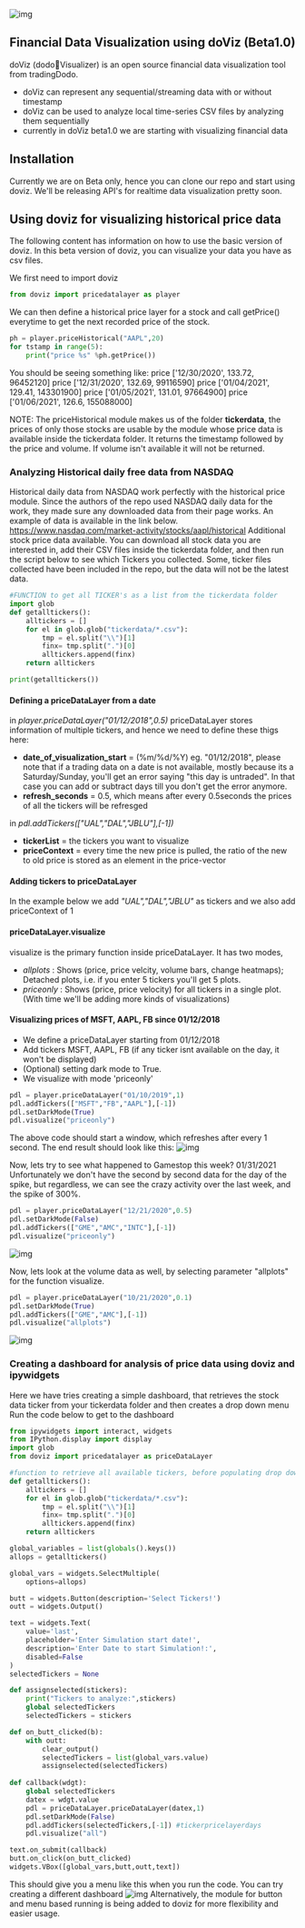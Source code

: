 ![img](./assets/dovizPlots/doviz.svg)
## Financial Data Visualization using doViz (Beta1.0)

doViz (dodo🦤Visualizer) is an open source financial data visualization tool from tradingDodo.
- doViz can represent any sequential/streaming data with or without timestamp
- doViz can be used to analyze local time-series CSV files by analyzing them sequentially
- currently in doViz beta1.0 we are starting with visualizing financial data

## Installation
Currently we are on Beta only, hence you can clone our repo and start using doviz. We'll be releasing API's for realtime data visualization pretty soon.

## Using doviz for visualizing historical price data
The following content has information on how to use the basic version of doviz. In this beta version of doviz, you can visualize your data you have as csv files.

We first need to import doviz
```python
from doviz import pricedatalayer as player
```

We can then define a historical price layer for a stock and call getPrice() everytime to get the next recorded price of the stock. 

```python
ph = player.priceHistorical("AAPL",20)
for tstamp in range(5):
    print("price %s" %ph.getPrice())
```
You should be seeing something like:
    price ['12/30/2020', 133.72, 96452120] 
    price ['12/31/2020', 132.69, 99116590] 
    price ['01/04/2021', 129.41, 143301900] 
    price ['01/05/2021', 131.01, 97664900]
    price ['01/06/2021', 126.6, 155088000]

NOTE: The priceHistorical module makes us of the folder **tickerdata**, the prices of only those stocks are usable by the module whose price data is available inside the tickerdata folder. It returns the timestamp followed by the price and volume. If volume isn't available it will not be returned.

### Analyzing Historical daily free data from NASDAQ
Historical daily data from NASDAQ work perfectly with the historical price module. Since the authors of the repo used NASDAQ daily data for the work, they made sure any downloaded data from their page works. An example of data is available in the link below. 
https://www.nasdaq.com/market-activity/stocks/aapl/historical 
Additional stock price data available. You can download all stock data you are interested in, add their CSV files inside the tickerdata folder, and then run the script below to see which Tickers you collected.
Some, ticker files collected have been included in the repo, but the data will not be the latest data.
```python
#FUNCTION to get all TICKER's as a list from the tickerdata folder 
import glob
def getalltickers():
    alltickers = []
    for el in glob.glob("tickerdata/*.csv"):
        tmp = el.split("\\")[1]
        finx= tmp.split(".")[0]
        alltickers.append(finx)
    return alltickers

print(getalltickers())
```

#### Defining a priceDataLayer from a date
in _player.priceDataLayer("01/12/2018",0.5)_
priceDataLayer stores information of multiple tickers, and hence we need to define these thigs here:
- **date_of_visualization_start** =  (%m/%d/%Y) eg. "01/12/2018", please note that if a trading data on a date is not available, mostly because its a Saturday/Sunday, you'll get an error saying "this day is untraded". In that case you can add or subtract days till you don't get the error anymore.
- **refresh_seconds** = 0.5, which means after every 0.5seconds the prices of all the tickers will be refresged

in _pdl.addTickers(["UAL","DAL","JBLU"],[-1])_
- **tickerList** = the tickers you want to visualize
- **priceContext** = every time the new price is pulled, the ratio of the new to old price is stored as an element in the price-vector

#### Adding tickers to priceDataLayer
In the example below we add _"UAL","DAL","JBLU"_ as tickers and we also add priceContext of 1

#### priceDataLayer.visualize 
visualize is the primary function inside priceDataLayer. It has two modes,
- _allplots_ : Shows (price, price velcity, volume bars, change heatmaps); Detached plots, i.e. if you enter 5 tickers you'll get 5 plots.
- _priceonly_ : Shows (price, price velocity) for all tickers in a single plot.
(With time we'll be adding more kinds of visualizations)

#### Visualizing prices of MSFT, AAPL, FB since 01/12/2018
- We define a priceDataLayer starting from 01/12/2018
- Add tickers MSFT, AAPL, FB (if any ticker isnt available on the day, it won't be displayed)
- (Optional) setting dark mode to True.
- We visualize with mode 'priceonly'

```python
pdl = player.priceDataLayer("01/10/2019",1)
pdl.addTickers(["MSFT","FB","AAPL"],[-1]) 
pdl.setDarkMode(True)
pdl.visualize("priceonly")
```
The above code should start a window, which refreshes after every 1 second. The end result should look like this:
![img](./assets/dovizPlots/aapl_msft_fb.png)

Now, lets try to see what happened to Gamestop this week? 01/31/2021
Unfortunately we don't have the second by second data for the day of the spike, but regardless, we can see the crazy activity over the last week, and the spike of 300%.
```python
pdl = player.priceDataLayer("12/21/2020",0.5)
pdl.setDarkMode(False)
pdl.addTickers(["GME","AMC","INTC"],[-1]) 
pdl.visualize("priceonly")
```
![img](./assets/dovizPlots/gmeamc.png)

Now, lets look at the volume data as well, by selecting parameter "allplots" for the function visualize.
```python
pdl = player.priceDataLayer("10/21/2020",0.1)
pdl.setDarkMode(True)
pdl.addTickers(["GME","AMC"],[-1]) 
pdl.visualize("allplots")
```
![img](./assets/dovizPlots/AMC_GME_all.png)

### Creating a dashboard for analysis of price data using doviz and ipywidgets
Here we have tries creating a simple dashboard, that retrieves the stock data ticker from your tickerdata folder and then creates a drop down menu
Run the code below to get to the dashboard
```python
from ipywidgets import interact, widgets
from IPython.display import display
import glob
from doviz import pricedatalayer as priceDataLayer

#function to retrieve all available tickers, before populating drop down menu
def getalltickers():
    alltickers = []
    for el in glob.glob("tickerdata/*.csv"):
        tmp = el.split("\\")[1]
        finx= tmp.split(".")[0]
        alltickers.append(finx)
    return alltickers

global_variables = list(globals().keys())
allops = getalltickers()

global_vars = widgets.SelectMultiple(
    options=allops)

butt = widgets.Button(description='Select Tickers!')
outt = widgets.Output()

text = widgets.Text(
    value='last',
    placeholder='Enter Simulation start date!',
    description='Enter Date to start Simulation!:',
    disabled=False
)
selectedTickers = None

def assignselected(stickers):
    print("Tickers to analyze:",stickers)
    global selectedTickers
    selectedTickers = stickers

def on_butt_clicked(b):
    with outt:
        clear_output()
        selectedTickers = list(global_vars.value)
        assignselected(selectedTickers)
        
def callback(wdgt):
    global selectedTickers
    datex = wdgt.value
    pdl = priceDataLayer.priceDataLayer(datex,1)
    pdl.setDarkMode(False)
    pdl.addTickers(selectedTickers,[-1]) #tickerpricelayerdays
    pdl.visualize("all")

text.on_submit(callback)
butt.on_click(on_butt_clicked)
widgets.VBox([global_vars,butt,outt,text])
```
This should give you a menu like this when you run the code. You can try creating a different dashboard
![img](./assets/dovizPlots/buttons.png)
Alternatively, the module for button and menu based running is being added to doviz for more flexibility and easier usage.